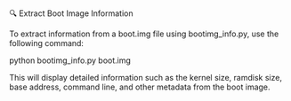 🔍 Extract Boot Image Information

To extract information from a boot.img file using bootimg_info.py, use the following command:

python bootimg_info.py boot.img

This will display detailed information such as the kernel size, ramdisk size, base address, command line, and other metadata from the boot image.
